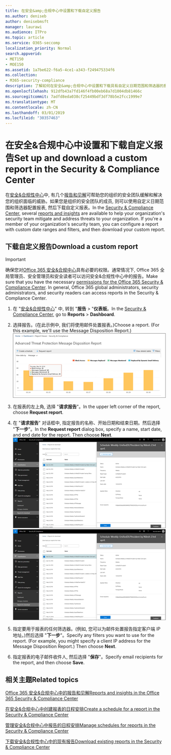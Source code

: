 ```yaml
---
title: 在安全&amp;合规中心中设置和下载自定义报告
ms.author: deniseb
author: denisebmsft
manager: laurawi
ms.audience: ITPro
ms.topic: article
ms.service: O365-seccomp
localization_priority: Normal
search.appverid:
- MET150
- MOE150
ms.assetid: 1a7be622-f6a5-4ce1-a343-f249475334f6
ms.collection:
- M365-security-compliance
description: 了解如何在安全&amp;合规中心中设置和下载具有自定义日期范围和筛选器的报表。
ms.openlocfilehash: 912dfb43a7fd146f4fb00eb68a7d1004db81466c
ms.sourcegitcommit: 7adfd8eda038cf25449bdf3df78b5e2fcc1999e7
ms.translationtype: MT
ms.contentlocale: zh-CN
ms.lasthandoff: 03/01/2019
ms.locfileid: "30357463"
---
```

# <a name="set-up-and-download-a-custom-report-in-the-security-amp-compliance-center"></a><span data-ttu-id="d1cc0-103">在安全&amp;合规中心中设置和下载自定义报告</span><span class="sxs-lookup"><span data-stu-id="d1cc0-103">Set up and download a custom report in the Security &amp; Compliance Center</span></span>

<span data-ttu-id="d1cc0-p101">在[安全&amp;合规性中心](https://protection.office.com)中, 有几个[报告和见解](reports-and-insights-in-security-and-compliance.md)可帮助您的组织的安全团队缓解和解决您的组织面临的威胁。如果您是组织的安全团队的成员, 则可以使用自定义日期范围和筛选器配置报表, 然后下载自定义报表。</span><span class="sxs-lookup"><span data-stu-id="d1cc0-p101">In the [Security &amp; Compliance Center](https://protection.office.com), several [reports and insights](reports-and-insights-in-security-and-compliance.md) are available to help your organization's security team mitigate and address threats to your organization. If you're a member of your organization's security team, you can configure a report with custom date ranges and filters, and then download your custom report.</span></span> 
  
## <a name="download-a-custom-report"></a><span data-ttu-id="d1cc0-106">下载自定义报告</span><span class="sxs-lookup"><span data-stu-id="d1cc0-106">Download a custom report</span></span>

> [!IMPORTANT]
> <span data-ttu-id="d1cc0-p102">确保您对[Office 365 安全&amp;合规中心](permissions-in-the-security-and-compliance-center.md)具有必要的权限。通常情况下, Office 365 全局管理员、安全管理员和安全读者可以访问安全&amp;合规性中心中的报告。</span><span class="sxs-lookup"><span data-stu-id="d1cc0-p102">Make sure that you have the necessary [permissions for the Office 365 Security &amp; Compliance Center](permissions-in-the-security-and-compliance-center.md). In general, Office 365 global administrators, security administrators, and security readers can access reports in the Security &amp; Compliance Center.</span></span> 
  
1. <span data-ttu-id="d1cc0-109">在 "[安全&amp;合规性中心](https://protection.office.com)" 中, 转到 "**报告** \> "**仪表板**。</span><span class="sxs-lookup"><span data-stu-id="d1cc0-109">In the [Security &amp; Compliance Center](https://protection.office.com), go to **Reports** \> **Dashboard**.</span></span>
    
2. <span data-ttu-id="d1cc0-p103">选择报告。(在此示例中, 我们将使用邮件处置报表。)</span><span class="sxs-lookup"><span data-stu-id="d1cc0-p103">Choose a report. (For this example, we'll use the Message Disposition Report.)</span></span><br/>![选择 "请求报告" 以下载报告](media/b566925d-b9d9-453d-9bdd-f2637c7ba140.png)
  
3. <span data-ttu-id="d1cc0-113">在报表的左上角, 选择 "**请求报告**"。</span><span class="sxs-lookup"><span data-stu-id="d1cc0-113">In the upper left corner of the report, choose **Request report**.</span></span>
    
4. <span data-ttu-id="d1cc0-p104">在 "**请求报告**" 对话框中, 指定报告的名称、开始日期和结束日期。然后选择 "**下一步**"。</span><span class="sxs-lookup"><span data-stu-id="d1cc0-p104">In the **Request report** dialog box, specify a name, start date, and end date for the report. Then choose **Next**.</span></span><br/><span data-ttu-id="d1cc0-116">![在 "安全&amp;合规性中心" 中\> , 选择 "报告报告以供下载"](media/65e625f5-c98c-49fc-9c1f-8c80ec8308fd.png)</span><span class="sxs-lookup"><span data-stu-id="d1cc0-116">![In the Security &amp; Compliance Center, choose Reports \> Reports for download](media/65e625f5-c98c-49fc-9c1f-8c80ec8308fd.png)</span></span>
  
5. <span data-ttu-id="d1cc0-p105">指定要用于报表的任何筛选器。(例如, 您可以为邮件处置报告指定客户端 IP 地址。)然后选择 "**下一步**"。</span><span class="sxs-lookup"><span data-stu-id="d1cc0-p105">Specify any filters you want to use for the report. (For example, you might specify a client IP address for the Message Disposition Report.) Then choose **Next**.</span></span>
    
6. <span data-ttu-id="d1cc0-119">指定报表的电子邮件收件人, 然后选择 "**保存**"。</span><span class="sxs-lookup"><span data-stu-id="d1cc0-119">Specify email recipients for the report, and then choose **Save**.</span></span>
    
## <a name="related-topics"></a><span data-ttu-id="d1cc0-120">相关主题</span><span class="sxs-lookup"><span data-stu-id="d1cc0-120">Related topics</span></span>

[<span data-ttu-id="d1cc0-121">Office 365 安全&amp;合规中心中的报告和见解</span><span class="sxs-lookup"><span data-stu-id="d1cc0-121">Reports and insights in the Office 365 Security &amp; Compliance Center</span></span>](reports-and-insights-in-security-and-compliance.md)
  
[<span data-ttu-id="d1cc0-122">在安全&amp;合规中心中创建报表的日程安排</span><span class="sxs-lookup"><span data-stu-id="d1cc0-122">Create a schedule for a report in the Security &amp; Compliance Center</span></span>](create-a-schedule-for-a-report.md)
  
[<span data-ttu-id="d1cc0-123">管理安全&amp;合规中心中报告的日程安排</span><span class="sxs-lookup"><span data-stu-id="d1cc0-123">Manage schedules for reports in the Security &amp; Compliance Center</span></span>](manage-schedules-for-multiple-reports.md)
  
[<span data-ttu-id="d1cc0-124">下载安全&amp;合规性中心中的现有报告</span><span class="sxs-lookup"><span data-stu-id="d1cc0-124">Download existing reports in the Security &amp; Compliance Center</span></span>](download-existing-reports.md)
  

